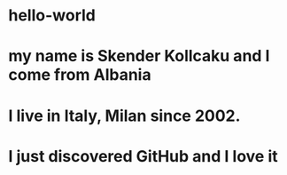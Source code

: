 # hello-world
# my name is Skender Kollcaku and I come from Albania
# I live in Italy, Milan since 2002.
# I just discovered GitHub and I love it
